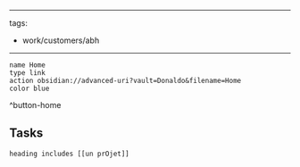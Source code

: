 
---
tags:
- work/customers/abh
---

```button
name Home
type link
action obsidian://advanced-uri?vault=Donaldo&filename=Home
color blue
```
^button-home
## Tasks 
```tasks
heading includes [[un prOjet]]
```

